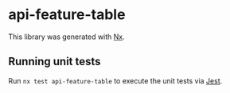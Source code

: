 # api-feature-table

This library was generated with [Nx](https://nx.dev).

## Running unit tests

Run `nx test api-feature-table` to execute the unit tests via [Jest](https://jestjs.io).
